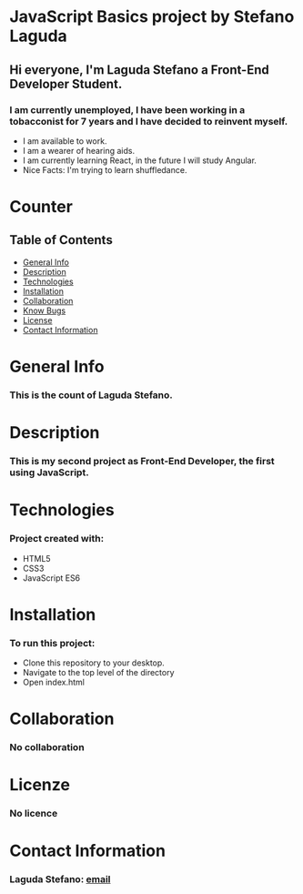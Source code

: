 # JavaScript Basics project by Stefano Laguda

## Hi everyone, I'm Laguda Stefano a Front-End Developer Student.

### I am currently unemployed, I have been working in a tobacconist for 7 years and I have decided to reinvent myself.
* I am available to work.
* I am a wearer of hearing aids.
* I am currently learning React, in the future I will study Angular.
* Nice Facts: I'm trying to learn shuffledance.


# Counter

## Table of Contents
- [General Info](#general-info)
- [Description](#description)
- [Technologies](#technologies)
- [Installation](#installation)
- [Collaboration](#collaboration)
- [Know Bugs](#know-bugs)
- [License](#license)
- [Contact Information](#contacts)

# General Info
### This is the count of Laguda Stefano.

# Description
### This is my second project as Front-End Developer, the first using JavaScript.

# Technologies 
### Project created with:
  - HTML5
  - CSS3
  - JavaScript ES6

# Installation
### To run this project:
  - Clone this repository to your desktop.
  - Navigate to the top level of the directory
  - Open index.html

# Collaboration
### No collaboration

# Licenze
### No licence

# Contact Information
### Laguda Stefano: [email](laguda92@gmail.com)